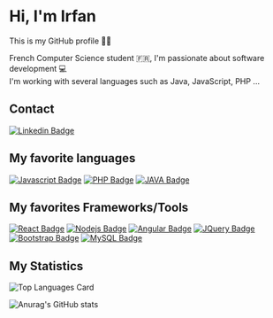 # Hi, I'm Irfan

This is my GitHub profile 🙋‍♂️

French Computer Science student 🇫🇷, I'm passionate about software development 💻 <br />
I'm working with several languages such as Java, JavaScript, PHP ... <br /> 

## Contact 
[![Linkedin Badge](https://img.shields.io/badge/LinkedIn-0077B5?style=for-the-badge&logo=linkedin&logoColor=white)](https://www.linkedin.com/in/irfan-bouhenaf-7371501b6/)

## My favorite languages 
[![Javascript Badge](https://img.shields.io/badge/JavaScript-F7DF1E?style=for-the-badge&logo=javascript&logoColor=black)](#) 
[![PHP Badge](https://img.shields.io/badge/PHP-777BB4?style=for-the-badge&logo=php&logoColor=white)](#) 
[![JAVA Badge](https://img.shields.io/badge/Java-ED8B00?style=for-the-badge&logo=java&logoColor=white)](#) 

## My favorites Frameworks/Tools 
[![React Badge](https://img.shields.io/badge/React-20232A?style=for-the-badge&logo=react&logoColor=61DAFB)](#) 
[![Nodejs Badge](https://img.shields.io/badge/Node.js-43853D?style=for-the-badge&logo=node.js&logoColor=white)](#) 
[![Angular Badge](https://img.shields.io/badge/Angular-DD0031?style=for-the-badge&logo=angular&logoColor=white)](#) 
[![JQuery Badge](https://img.shields.io/badge/jQuery-0769AD?style=for-the-badge&logo=jquery&logoColor=white)](#) 
[![Bootstrap Badge](https://img.shields.io/badge/Bootstrap-563D7C?style=for-the-badge&logo=bootstrap&logoColor=white)](#) 
[![MySQL Badge](https://img.shields.io/badge/MySQL-00000F?style=for-the-badge&logo=mysql&logoColor=white)](#) 

## My Statistics 

![Top Languages Card](https://github-readme-stats.vercel.app/api/top-langs/?username=magicirfan&layout=compact&count_private=true&theme=calm&hide=css,HTML)

![Anurag's GitHub stats](https://github-readme-stats.vercel.app/api?username=magicirfan&show_icons=true&theme=calm&count_private=true&show_icons=true)
